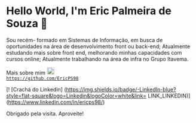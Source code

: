 # Hello World, I'm Eric Palmeira de Souza  👋

Sou recém- formado em Sistemas de Informação, em busca de oportunidades na área de desenvolvimento front ou back-end;
Atualmente estudando mais sobre front end, melhorando minhas capacidades com cursos online;
Atualmente trabalhando na área de infra no Grupo Itavema.

Mais sobre mim
<code><img height="20" src= "https://img.shields.io/badge/-Github-000?style=flat-square&logo=Github&logoColor=white&link=LINK_GIT"> https://github.com/EricPS98</code>

‎[! [Crachá do Linkedin] (https://img.shields.io/badge/-LinkedIn-blue?style=flat-square&logo=Linkedin&logoColor=white&link= LINK_LINKEDIN)] (https://www.linkedin.com/in/ericps98/)‎


Obrigado pela visita.
Aproveite! 
